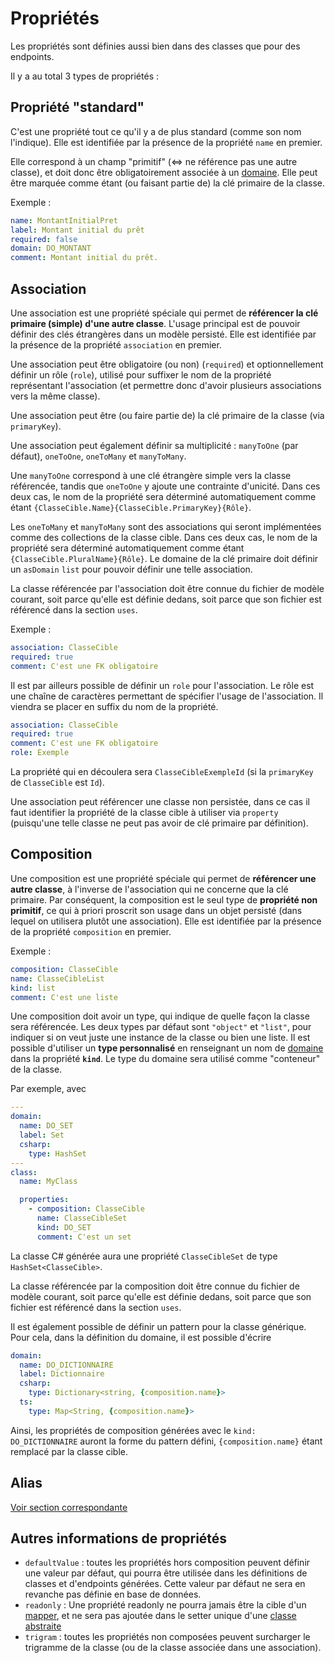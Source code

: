 # Propriétés

Les propriétés sont définies aussi bien dans des classes que pour des endpoints.

Il y a au total 3 types de propriétés :

## Propriété "standard"

C'est une propriété tout ce qu'il y a de plus standard (comme son nom l'indique). Elle est identifiée par la présence de la propriété `name` en premier.

Elle correspond à un champ "primitif" (<=> ne référence pas une autre classe), et doit donc être obligatoirement associée à un [domaine](/model/domains.md). Elle peut être marquée comme étant (ou faisant partie de) la clé primaire de la classe.

Exemple :

```yaml
name: MontantInitialPret
label: Montant initial du prêt
required: false
domain: DO_MONTANT
comment: Montant initial du prêt.
```

## Association

Une association est une propriété spéciale qui permet de **référencer la clé primaire (simple) d'une autre classe**. L'usage principal est de pouvoir définir des clés étrangères dans un modèle persisté. Elle est identifiée par la présence de la propriété `association` en premier.

Une association peut être obligatoire (ou non) (`required`) et optionnellement définir un rôle (`role`), utilisé pour suffixer le nom de la propriété représentant l'association (et permettre donc d'avoir plusieurs associations vers la même classe).

Une association peut être (ou faire partie de) la clé primaire de la classe (via `primaryKey`).

Une association peut également définir sa multiplicité : `manyToOne` (par défaut), `oneToOne`, `oneToMany` et `manyToMany`.

Une `manyToOne` correspond à une clé étrangère simple vers la classe référencée, tandis que `oneToOne` y ajoute une contrainte d'unicité. Dans ces deux cas, le nom de la propriété sera déterminé automatiquement comme étant `{ClasseCible.Name}{ClasseCible.PrimaryKey}{Rôle}`.

Les `oneToMany` et `manyToMany` sont des associations qui seront implémentées comme des collections de la classe cible. Dans ces deux cas, le nom de la propriété sera déterminé automatiquement comme étant `{ClasseCible.PluralName}{Rôle}`. Le domaine de la clé primaire doit définir un `asDomain` `list` pour pouvoir définir une telle association.

La classe référencée par l'association doit être connue du fichier de modèle courant, soit parce qu'elle est définie dedans, soit parce que son fichier est référencé dans la section `uses`.

Exemple :

```yaml
association: ClasseCible
required: true
comment: C'est une FK obligatoire
```

Il est par ailleurs possible de définir un `role` pour l'association. Le rôle est une chaîne de caractères permettant de spécifier l'usage de l'association. Il viendra se placer en suffix du nom de la propriété.

```yaml
association: ClasseCible
required: true
comment: C'est une FK obligatoire
role: Exemple
```

La propriété qui en découlera sera `ClasseCibleExempleId` (si la `primaryKey` de `ClasseCible` est `Id`).

Une association peut référencer une classe non persistée, dans ce cas il faut identifier la propriété de la classe cible à utiliser via `property` (puisqu'une telle classe ne peut pas avoir de clé primaire par définition).

## Composition

Une composition est une propriété spéciale qui permet de **référencer une autre classe**, à l'inverse de l'association qui ne concerne que la clé primaire. Par conséquent, la composition est le seul type de **propriété non primitif**, ce qui à priori proscrit son usage dans un objet persisté (dans lequel on utilisera plutôt une association). Elle est identifiée par la présence de la propriété `composition` en premier.

Exemple :

```yaml
composition: ClasseCible
name: ClasseCibleList
kind: list
comment: C'est une liste
```

Une composition doit avoir un type, qui indique de quelle façon la classe sera référencée. Les deux types par défaut sont `"object"` et `"list"`, pour indiquer si on veut juste une instance de la classe ou bien une liste. Il est possible d'utiliser un **type personnalisé** en renseignant un nom de [domaine](/model/domains.md) dans la propriété **`kind`**. Le type du domaine sera utilisé comme "conteneur" de la classe.

Par exemple, avec

```yaml
---
domain:
  name: DO_SET
  label: Set
  csharp:
    type: HashSet
---
class:
  name: MyClass

  properties:
    - composition: ClasseCible
      name: ClasseCibleSet
      kind: DO_SET
      comment: C'est un set
```

La classe C# générée aura une propriété `ClasseCibleSet` de type `HashSet<ClasseCible>`.

La classe référencée par la composition doit être connue du fichier de modèle courant, soit parce qu'elle est définie dedans, soit parce que son fichier est référencé dans la section `uses`.

Il est également possible de définir un pattern pour la classe générique. Pour cela, dans la définition du domaine, il est possible d'écrire

```yaml
domain:
  name: DO_DICTIONNAIRE
  label: Dictionnaire
  csharp:
    type: Dictionary<string, {composition.name}>
  ts:
    type: Map<String, {composition.name}>
```

Ainsi, les propriétés de composition générées avec le `kind: DO_DICTIONNAIRE` auront la forme du pattern défini, `{composition.name}` étant remplacé par la classe cible.

## Alias

[Voir section correspondante](/model/aliases.md?id=alias-de-propriétés)

## Autres informations de propriétés

- `defaultValue` : toutes les propriétés hors composition peuvent définir une valeur par défaut, qui pourra être utilisée dans les définitions de classes et d'endpoints générées. Cette valeur par défaut ne sera en revanche pas définie en base de données.
- `readonly` : Une propriété readonly ne pourra jamais être la cible d'un [mapper](/model/mappers.md), et ne sera pas ajoutée dans le setter unique d'une [classe abstraite](/model/classes.md#classe-abstraite)
- `trigram` : toutes les propriétés non composées peuvent surcharger le trigramme de la classe (ou de la classe associée dans une association).
